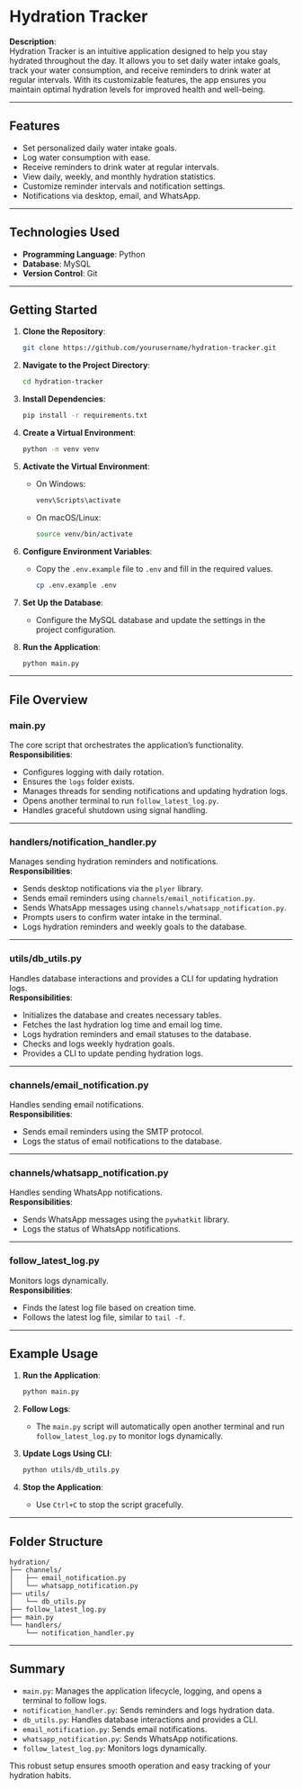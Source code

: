# Hydration Tracker

**Description**:  
Hydration Tracker is an intuitive application designed to help you stay hydrated throughout the day. It allows you to set daily water intake goals, track your water consumption, and receive reminders to drink water at regular intervals. With its customizable features, the app ensures you maintain optimal hydration levels for improved health and well-being.

---

## Features
- Set personalized daily water intake goals.
- Log water consumption with ease.
- Receive reminders to drink water at regular intervals.
- View daily, weekly, and monthly hydration statistics.
- Customize reminder intervals and notification settings.
- Notifications via desktop, email, and WhatsApp.

---

## Technologies Used
- **Programming Language**: Python  
- **Database**: MySQL  
- **Version Control**: Git  

---

## Getting Started

1. **Clone the Repository**:
   ```bash
   git clone https://github.com/yourusername/hydration-tracker.git
   ```
2. **Navigate to the Project Directory**:
   ```bash
   cd hydration-tracker
   ```
3. **Install Dependencies**:
   ```bash
   pip install -r requirements.txt
   ```
4. **Create a Virtual Environment**:
   ```bash
   python -m venv venv
   ```
5. **Activate the Virtual Environment**:
   - On Windows:
     ```bash
     venv\Scripts\activate
     ```
   - On macOS/Linux:
     ```bash
     source venv/bin/activate
     ```
6. **Configure Environment Variables**:
   - Copy the `.env.example` file to `.env` and fill in the required values.
     ```bash
     cp .env.example .env
     ```

7. **Set Up the Database**:
   - Configure the MySQL database and update the settings in the project configuration.

8. **Run the Application**:
   ```bash
   python main.py
   ```

---

## File Overview

### **main.py**
The core script that orchestrates the application’s functionality.  
**Responsibilities**:
- Configures logging with daily rotation.
- Ensures the `logs` folder exists.
- Manages threads for sending notifications and updating hydration logs.
- Opens another terminal to run `follow_latest_log.py`.
- Handles graceful shutdown using signal handling.

---

### **handlers/notification_handler.py**
Manages sending hydration reminders and notifications.  
**Responsibilities**:
- Sends desktop notifications via the `plyer` library.
- Sends email reminders using `channels/email_notification.py`.
- Sends WhatsApp messages using `channels/whatsapp_notification.py`.
- Prompts users to confirm water intake in the terminal.
- Logs hydration reminders and weekly goals to the database.

---

### **utils/db_utils.py**
Handles database interactions and provides a CLI for updating hydration logs.  
**Responsibilities**:
- Initializes the database and creates necessary tables.
- Fetches the last hydration log time and email log time.
- Logs hydration reminders and email statuses to the database.
- Checks and logs weekly hydration goals.
- Provides a CLI to update pending hydration logs.

---

### **channels/email_notification.py**
Handles sending email notifications.  
**Responsibilities**:
- Sends email reminders using the SMTP protocol.
- Logs the status of email notifications to the database.

---

### **channels/whatsapp_notification.py**
Handles sending WhatsApp notifications.  
**Responsibilities**:
- Sends WhatsApp messages using the `pywhatkit` library.
- Logs the status of WhatsApp notifications.

---

### **follow_latest_log.py**
Monitors logs dynamically.  
**Responsibilities**:
- Finds the latest log file based on creation time.
- Follows the latest log file, similar to `tail -f`.

---

## Example Usage

1. **Run the Application**:
   ```bash
   python main.py
   ```
2. **Follow Logs**:
   - The `main.py` script will automatically open another terminal and run `follow_latest_log.py` to monitor logs dynamically.

3. **Update Logs Using CLI**:
   ```bash
   python utils/db_utils.py
   ```
4. **Stop the Application**:
   - Use `Ctrl+C` to stop the script gracefully.

---

## Folder Structure

```
hydration/
├── channels/
│   ├── email_notification.py
│   └── whatsapp_notification.py
├── utils/
│   └── db_utils.py
├── follow_latest_log.py
├── main.py
└── handlers/
    └── notification_handler.py
```

---

## Summary
- `main.py`: Manages the application lifecycle, logging, and opens a terminal to follow logs.
- `notification_handler.py`: Sends reminders and logs hydration data.
- `db_utils.py`: Handles database interactions and provides a CLI.
- `email_notification.py`: Sends email notifications.
- `whatsapp_notification.py`: Sends WhatsApp notifications.
- `follow_latest_log.py`: Monitors logs dynamically.

This robust setup ensures smooth operation and easy tracking of your hydration habits.

